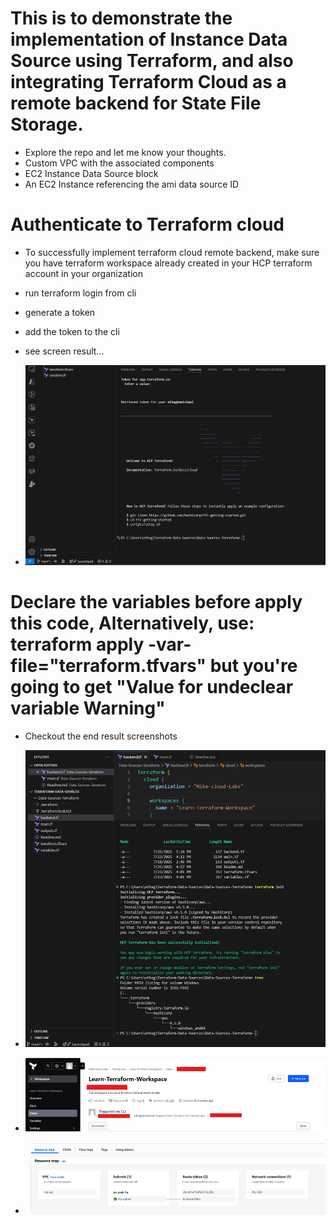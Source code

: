 # This is to demonstrate the implementation of Instance Data Source using Terraform, and also integrating Terraform Cloud as a remote backend for State File Storage.

- Explore the repo and let me know your thoughts.
- Custom VPC with the associated components
- EC2 Instance Data Source block
- An EC2 Instance referencing the ami data source ID

# Authenticate to Terraform cloud 

- To successfully implement terraform cloud remote backend, make sure you have terraform workspace already created in your HCP terraform account in your organization
- run terraform login from cli
- generate a token
- add the token to the cli
- see screen result...


- ![alt text](image.png)



# Declare the variables before apply this code, Alternatively, use: terraform apply -var-file="terraform.tfvars" but you're going to get "Value for undeclear variable Warning"

- Checkout the end result screenshots


- ![alt text](image-1.png)


- ![alt text](image-2.png)


- ![alt text](image-3.png)

